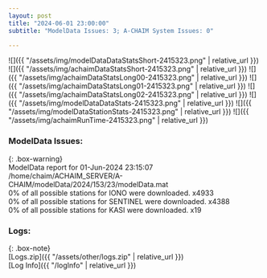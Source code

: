 ```yaml
---
layout: post
title: "2024-06-01 23:00:00"
subtitle: "ModelData Issues: 3; A-CHAIM System Issues: 0"

---
```


![]({{ "/assets/img/modelDataDataStatsShort-2415323.png" | relative_url }})
![]({{ "/assets/img/achaimDataStatsShort-2415323.png" | relative_url }})
![]({{ "/assets/img/achaimDataStatsLong00-2415323.png" | relative_url }})
![]({{ "/assets/img/achaimDataStatsLong01-2415323.png" | relative_url }})
![]({{ "/assets/img/achaimDataStatsLong02-2415323.png" | relative_url }})
![]({{ "/assets/img/modelDataDataStats-2415323.png" | relative_url }})
![]({{ "/assets/img/modelDataStationStats-2415323.png" | relative_url }})
![]({{ "/assets/img/achaimRunTime-2415323.png" | relative_url }})


### ModelData Issues:  
  
{: .box-warning}  
 ModelData report for 01-Jun-2024 23:15:07   
 /home/chaim/ACHAIM_SERVER/A-CHAIM/modelData/2024/153/23/modelData.mat   
 0% of all possible stations for IONO were downloaded. x4933   
 0% of all possible stations for SENTINEL were downloaded. x4388   
 0% of all possible stations for KASI were downloaded. x19   
  


### Logs:  
  
{: .box-note}  
[Logs.zip]({{ "/assets/other/logs.zip" | relative_url }})  
[Log Info]({{ "/logInfo" | relative_url }})  
